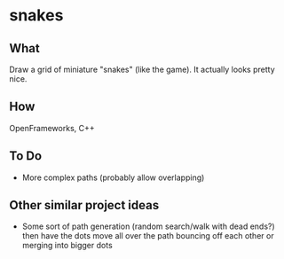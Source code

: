 #  snakes

## What

Draw a grid of miniature "snakes" (like the game). It actually looks pretty nice.

## How

OpenFrameworks, C++

## To Do

- More complex paths (probably allow overlapping)

## Other similar project ideas

- Some sort of path generation (random search/walk with dead ends?) then have the dots move all over the path bouncing off each other or merging into bigger dots
